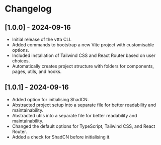 # Changelog

## [1.0.0] - 2024-09-16

- Initial release of the vtta CLI.
- Added commands to bootstrap a new Vite project with customisable options.
- Included installation of Tailwind CSS and React Router based on user choices.
- Automatically creates project structure with folders for components, pages, utils, and hooks.

## [1.0.1] - 2024-09-16

- Added option for initialising ShadCN.
- Abstracted project setup into a separate file for better readability and maintainability.
- Abstracted utils into a separate file for better readability and maintainability.
- Changed the default options for TypeScript, Tailwind CSS, and React Router.
- Added a check for ShadCN before initialising it.